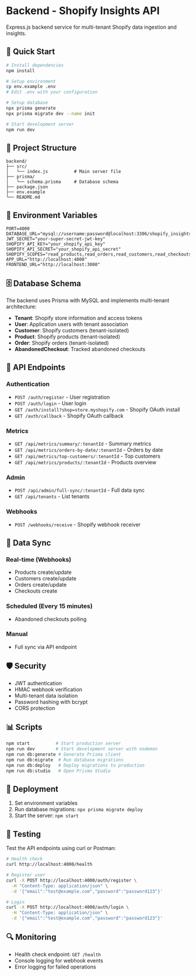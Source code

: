 # Backend - Shopify Insights API

Express.js backend service for multi-tenant Shopify data ingestion and insights.

## 🚀 Quick Start

```bash
# Install dependencies
npm install

# Setup environment
cp env.example .env
# Edit .env with your configuration

# Setup database
npx prisma generate
npx prisma migrate dev --name init

# Start development server
npm run dev
```

## 📁 Project Structure

```
backend/
├── src/
│   └── index.js          # Main server file
├── prisma/
│   └── schema.prisma     # Database schema
├── package.json
├── env.example
└── README.md
```

## 🔧 Environment Variables

```env
PORT=4000
DATABASE_URL="mysql://username:password@localhost:3306/shopify_insights"
JWT_SECRET="your-super-secret-jwt-key"
SHOPIFY_API_KEY="your_shopify_api_key"
SHOPIFY_API_SECRET="your_shopify_api_secret"
SHOPIFY_SCOPES="read_products,read_orders,read_customers,read_checkouts"
APP_URL="http://localhost:4000"
FRONTEND_URL="http://localhost:3000"
```

## 🗄️ Database Schema

The backend uses Prisma with MySQL and implements multi-tenant architecture:

- **Tenant**: Shopify store information and access tokens
- **User**: Application users with tenant association
- **Customer**: Shopify customers (tenant-isolated)
- **Product**: Shopify products (tenant-isolated)
- **Order**: Shopify orders (tenant-isolated)
- **AbandonedCheckout**: Tracked abandoned checkouts

## 🔌 API Endpoints

### Authentication
- `POST /auth/register` - User registration
- `POST /auth/login` - User login
- `GET /auth/install?shop=store.myshopify.com` - Shopify OAuth install
- `GET /auth/callback` - Shopify OAuth callback

### Metrics
- `GET /api/metrics/summary/:tenantId` - Summary metrics
- `GET /api/metrics/orders-by-date/:tenantId` - Orders by date
- `GET /api/metrics/top-customers/:tenantId` - Top customers
- `GET /api/metrics/products/:tenantId` - Products overview

### Admin
- `POST /api/admin/full-sync/:tenantId` - Full data sync
- `GET /api/tenants` - List tenants

### Webhooks
- `POST /webhooks/receive` - Shopify webhook receiver

## 🔄 Data Sync

### Real-time (Webhooks)
- Products create/update
- Customers create/update
- Orders create/update
- Checkouts create

### Scheduled (Every 15 minutes)
- Abandoned checkouts polling

### Manual
- Full sync via API endpoint

## 🛡️ Security

- JWT authentication
- HMAC webhook verification
- Multi-tenant data isolation
- Password hashing with bcrypt
- CORS protection

## 📊 Scripts

```bash
npm start          # Start production server
npm run dev        # Start development server with nodemon
npm run db:generate # Generate Prisma client
npm run db:migrate  # Run database migrations
npm run db:deploy   # Deploy migrations to production
npm run db:studio   # Open Prisma Studio
```

## 🚀 Deployment

1. Set environment variables
2. Run database migrations: `npx prisma migrate deploy`
3. Start the server: `npm start`

## 🧪 Testing

Test the API endpoints using curl or Postman:

```bash
# Health check
curl http://localhost:4000/health

# Register user
curl -X POST http://localhost:4000/auth/register \
  -H "Content-Type: application/json" \
  -d '{"email":"test@example.com","password":"password123"}'

# Login
curl -X POST http://localhost:4000/auth/login \
  -H "Content-Type: application/json" \
  -d '{"email":"test@example.com","password":"password123"}'
```

## 🔍 Monitoring

- Health check endpoint: `GET /health`
- Console logging for webhook events
- Error logging for failed operations